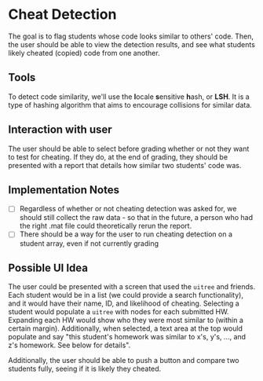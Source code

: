 # Cheat Detection

The goal is to flag students whose code looks similar to others' code. Then, the user should be able to view the detection results, and see what students likely cheated (copied) code from one another.

## Tools

To detect code similarity, we'll use the **l**ocale **s**ensitive **h**ash, or **LSH**. It is a type of hashing algorithm that aims to encourage collisions for similar data.

## Interaction with user

The user should be able to select before grading whether or not they want to test for cheating. If they do, at the end of grading, they should be presented with a report that details how similar two students' code was.

## Implementation Notes

- [ ] Regardless of whether or not cheating detection was asked for, we should still collect the raw data - so that in the future, a person who had the right .mat file could theoretically rerun the report.
- [ ] There should be a way for the user to run cheating detection on a student array, even if not currently grading

## Possible UI Idea

The user could be presented with a screen that used the `uitree` and friends. Each student would be in a list (we could provide a search functionality), and it would have their name, ID, and likelihood of cheating. Selecting a student would populate a `uitree` with nodes for each submitted HW. Expanding each HW would show who they were most similar to (within a certain margin). Additionally, when selected, a text area at the top would populate and say "this student's homework was similar to x's, y's, ..., and z's homework. See below for details".

Additionally, the user should be able to push a button and compare two students fully, seeing if it is likely they cheated.
